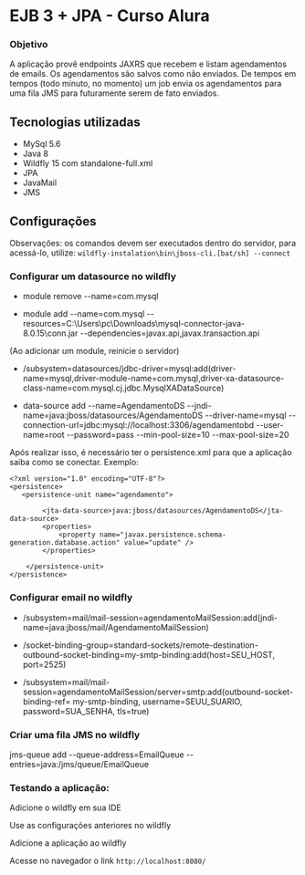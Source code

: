 # EJB 3 + JPA - Curso Alura

### Objetivo

A aplicação provê endpoints JAXRS que recebem e listam agendamentos de emails.
Os agendamentos são salvos como não enviados. De tempos em tempos (todo minuto, no momento) um job envia os agendamentos para uma fila JMS para futuramente serem de fato enviados.

## Tecnologias utilizadas

- MySql 5.6
- Java 8
- Wildfly 15 com standalone-full.xml
- JPA
- JavaMail
- JMS

## Configurações

Observações: os comandos devem ser executados dentro do servidor, para acessá-lo, utilize: `wildfly-instalation\bin\jboss-cli.[bat/sh] --connect`

### Configurar um datasource no wildfly

- module remove --name=com.mysql

- module add --name=com.mysql --resources=C:\Users\pc\Downloads\mysql-connector-java-8.0.15\conn.jar --dependencies=javax.api,javax.transaction.api

(Ao adicionar um module, reinicie o servidor)

- /subsystem=datasources/jdbc-driver=mysql:add(driver-name=mysql,driver-module-name=com.mysql,driver-xa-datasource-class-name=com.mysql.cj.jdbc.MysqlXADataSource)

- data-source add --name=AgendamentoDS --jndi-name=java:jboss/datasources/AgendamentoDS --driver-name=mysql --connection-url=jdbc:mysql://localhost:3306/agendamentobd --user-name=root --password=pass --min-pool-size=10 --max-pool-size=20

Após realizar isso, é necessário ter o persistence.xml para que a aplicação saiba como se conectar. Exemplo:

```
<?xml version="1.0" encoding="UTF-8"?>
<persistence>
   <persistence-unit name="agendamento">

        <jta-data-source>java:jboss/datasources/AgendamentoDS</jta-data-source>
        <properties>
            <property name="javax.persistence.schema-generation.database.action" value="update" />
        </properties>

    </persistence-unit>
</persistence>
```

### Configurar email no wildfly

- /subsystem=mail/mail-session=agendamentoMailSession:add(jndi-name=java:jboss/mail/AgendamentoMailSession)

- /socket-binding-group=standard-sockets/remote-destination-outbound-socket-binding=my-smtp-binding:add(host=SEU_HOST, port=2525)

- /subsystem=mail/mail-session=agendamentoMailSession/server=smtp:add(outbound-socket-binding-ref= my-smtp-binding, username=SEUU_SUARIO, password=SUA_SENHA, tls=true)

### Criar uma fila JMS no wildfly

jms-queue add --queue-address=EmailQueue --entries=java:/jms/queue/EmailQueue

### Testando a aplicação:

Adicione o wildfly em sua IDE

Use as configurações anteriores no wildfly

Adicione a aplicação ao wildfly

Acesse no navegador o link `http://localhost:8080/ `

